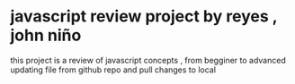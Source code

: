 # javascript review project by reyes , john niño
this project is a review of javascript concepts , from begginer to advanced
updating file from github repo and pull  changes to local 
